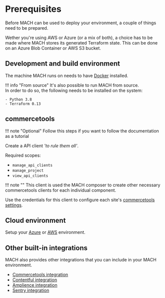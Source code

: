 # Prerequisites

Before MACH can be used to deploy your environment, a couple of things need to be prepared.

Wether you're using AWS or Azure (or a mix of both), a choice has to be made where MACH stores its generated Terraform state. This can be done on an Azure Blob Container or AWS S3 bucket.

## Development and build environment

The machine MACH runs on needs to have [Docker](https://www.docker.com) installed.

!!! info  "From source"
    It's also possible to run MACH from source.<br>
    In order to do so, the following needs to be installed on the system:

    - Python 3.8
    - Terraform 0.13

## commercetools

!!! note "Optional"
    Follow this steps if you want to follow the documentation as a tutorial

Create a API client *'to rule them all'*.

Required scopes:

- `manage_api_clients`
- `manage_project`
- `view_api_clients`

!!! note ""
    This client is used the MACH composer to create other necessary commercetools clients for each individual component.

Use the credentials for this client to configure each site's [commercetools settings](../syntax.md#commercetools).

## Cloud environment

Setup your [Azure](./azure.md) or [AWS](./aws.md) environment.

## Other built-in integrations

MACH also provides other integrations that you can include in your MACH environment.

- [Commercetools integration](../integrations/commercetools.md)
- [Contentful integration](../integrations/contentful.md)
- [Amplience integration](../integrations/amplience.md)
- [Sentry integration](../integrations/sentry.md)